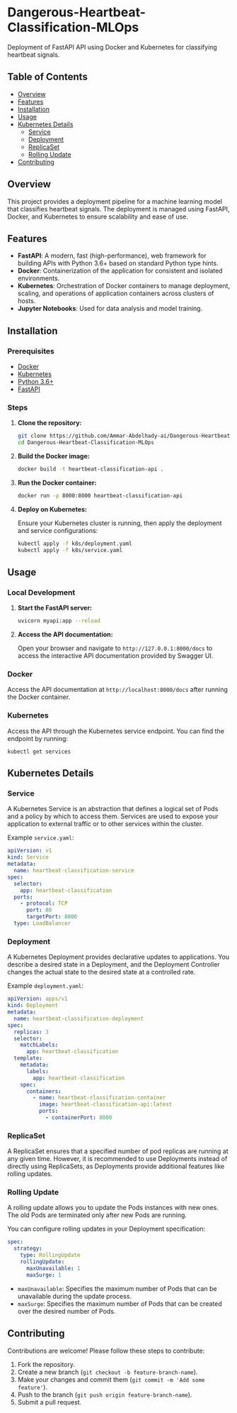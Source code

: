 
# Dangerous-Heartbeat-Classification-MLOps

Deployment of FastAPI API using Docker and Kubernetes for classifying heartbeat signals.

## Table of Contents

- [Overview](#overview)
- [Features](#features)
- [Installation](#installation)
- [Usage](#usage)
- [Kubernetes Details](#kubernetes-details)
  - [Service](#service)
  - [Deployment](#deployment)
  - [ReplicaSet](#replicaset)
  - [Rolling Update](#rolling-update)
- [Contributing](#contributing)

## Overview

This project provides a deployment pipeline for a machine learning model that classifies heartbeat signals. The deployment is managed using FastAPI, Docker, and Kubernetes to ensure scalability and ease of use.

## Features

- **FastAPI**: A modern, fast (high-performance), web framework for building APIs with Python 3.6+ based on standard Python type hints.
- **Docker**: Containerization of the application for consistent and isolated environments.
- **Kubernetes**: Orchestration of Docker containers to manage deployment, scaling, and operations of application containers across clusters of hosts.
- **Jupyter Notebooks**: Used for data analysis and model training.

## Installation

### Prerequisites

- [Docker](https://www.docker.com/get-started)
- [Kubernetes](https://kubernetes.io/docs/setup/)
- [Python 3.6+](https://www.python.org/downloads/)
- [FastAPI](https://fastapi.tiangolo.com/)

### Steps

1. **Clone the repository:**

    ```bash
    git clone https://github.com/Ammar-Abdelhady-ai/Dangerous-Heartbeat-Classification-MLOps.git
    cd Dangerous-Heartbeat-Classification-MLOps
    ```

2. **Build the Docker image:**

    ```bash
    docker build -t heartbeat-classification-api .
    ```

3. **Run the Docker container:**

    ```bash
    docker run -p 8000:8000 heartbeat-classification-api
    ```

4. **Deploy on Kubernetes:**

    Ensure your Kubernetes cluster is running, then apply the deployment and service configurations:

    ```bash
    kubectl apply -f k8s/deployment.yaml
    kubectl apply -f k8s/service.yaml
    ```

## Usage

### Local Development

1. **Start the FastAPI server:**

    ```bash
    uvicorn myapi:app --reload
    ```

2. **Access the API documentation:**

    Open your browser and navigate to `http://127.0.0.1:8000/docs` to access the interactive API documentation provided by Swagger UI.

### Docker

Access the API documentation at `http://localhost:8000/docs` after running the Docker container.

### Kubernetes

Access the API through the Kubernetes service endpoint. You can find the endpoint by running:

    kubectl get services
    
## Kubernetes Details

### Service

A Kubernetes Service is an abstraction that defines a logical set of Pods and a policy by which to access them. Services are used to expose your application to external traffic or to other services within the cluster.

Example `service.yaml`:

```yaml
apiVersion: v1
kind: Service
metadata:
  name: heartbeat-classification-service
spec:
  selector:
    app: heartbeat-classification
  ports:
    - protocol: TCP
      port: 80
      targetPort: 8000
  type: LoadBalancer
```

### Deployment

A Kubernetes Deployment provides declarative updates to applications. You describe a desired state in a Deployment, and the Deployment Controller changes the actual state to the desired state at a controlled rate.

Example `deployment.yaml`:

```yaml
apiVersion: apps/v1
kind: Deployment
metadata:
  name: heartbeat-classification-deployment
spec:
  replicas: 3
  selector:
    matchLabels:
      app: heartbeat-classification
  template:
    metadata:
      labels:
        app: heartbeat-classification
    spec:
      containers:
        - name: heartbeat-classification-container
          image: heartbeat-classification-api:latest
          ports:
            - containerPort: 8000
```

### ReplicaSet

A ReplicaSet ensures that a specified number of pod replicas are running at any given time. However, it is recommended to use Deployments instead of directly using ReplicaSets, as Deployments provide additional features like rolling updates.

### Rolling Update

A rolling update allows you to update the Pods instances with new ones. The old Pods are terminated only after new Pods are running.

You can configure rolling updates in your Deployment specification:

```yaml
spec:
  strategy:
    type: RollingUpdate
    rollingUpdate:
      maxUnavailable: 1
      maxSurge: 1
```

- `maxUnavailable`: Specifies the maximum number of Pods that can be unavailable during the update process.
- `maxSurge`: Specifies the maximum number of Pods that can be created over the desired number of Pods.

## Contributing

Contributions are welcome! Please follow these steps to contribute:

1. Fork the repository.
2. Create a new branch (`git checkout -b feature-branch-name`).
3. Make your changes and commit them (`git commit -m 'Add some feature'`).
4. Push to the branch (`git push origin feature-branch-name`).
5. Submit a pull request.